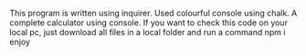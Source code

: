 This program is written using inquirer.
Used colourful console using chalk.
A complete calculator using console.
If you want to check this code on your local pc, just download all files in a local folder and run a command npm i
enjoy
